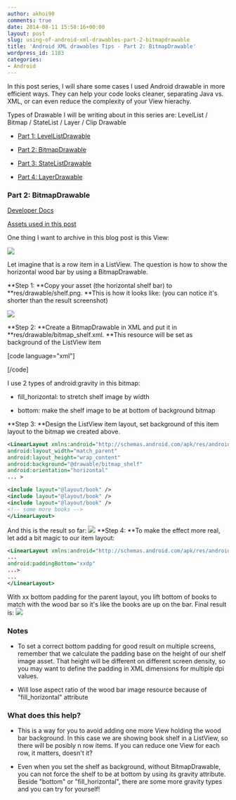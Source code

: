 ```yaml
---
author: akhoi90
comments: true
date: 2014-08-11 15:58:16+00:00
layout: post
slug: using-of-android-xml-drawables-part-2-bitmapdrawable
title: 'Android XML drawables Tips - Part 2: BitmapDrawable'
wordpress_id: 1183
categories:
- Android
---
```


In this post series, I will share some cases I used Android drawable in more efficient ways. They can help your code looks cleaner, separating Java vs. XML, or can even reduce the complexity of your View hierachy.

Types of Drawable I will be writing about in this series are: LevelList / Bitmap / StateList / Layer / Clip Drawable

<!-- more -->





  * [Part 1: LevelListDrawable](http://www.fantageek.com/1155/using-of-android-xml-drawables-part-1-levellistdrawable/)


  * [Part 2: BitmapDrawable](http://www.fantageek.com/1183/using-of-android-xml-drawables-part-2-bitmapdrawable/)


  * [Part 3: StateListDrawable](http://www.fantageek.com/1215/using-of-android-xml-drawables-part-3-statelistdrawable/)


  * [Part 4: LayerDrawable](http://www.fantageek.com/1265/android-xml-drawables-tips-and-tricks-part-4-layerdrawable/)





### Part 2: BitmapDrawable



[Developer Docs](http://developer.android.com/reference/android/graphics/drawable/BitmapDrawable.html)

[Assets used in this post](http://www.psawesome.com/tutorials/create-an-i-pad-inspired-bookshelf-using-photoshop)

One thing I want to archive in this blog post is this View:

![](http://i281.photobucket.com/albums/kk238/akhoi90/shelf_bitmap_drawable_zpsfb11e38a.png)

Let imagine that is a row item in a ListView. The question is how to show the horizontal wood bar by using a BitmapDrawable.

**Step 1: **Copy your asset (the horizontal shelf bar) to **res/drawable/shelf.png. **This is how it looks like: (you can notice it's shorter than the result screenshot)



![](http://i281.photobucket.com/albums/kk238/akhoi90/shelf_itself_zps2eb74db3.png)

**Step 2: **Create a BitmapDrawable in XML and put it in **res/drawable/bitmap_shelf.xml. **This resource will be set as background of the ListView item

[code language="xml"]

<bitmap xmlns:android="http://schemas.android.com/apk/res/android"
 android:gravity="bottom|fill_horizontal"
 android:src="@drawable/shelf" />

[/code]

I use 2 types of android:gravity in this bitmap:





  * fill_horizontal: to stretch shelf image by width


  * bottom: make the shelf image to be at bottom of background bitmap



**Step 3: **Design the ListView item layout, set background of this item layout to the bitmap we created above.

```xml
<LinearLayout xmlns:android="http://schemas.android.com/apk/res/android"
android:layout_width="match_parent"
android:layout_height="wrap_content"
android:background="@drawable/bitmap_shelf"
android:orientation="horizontal"
... >

<include layout="@layout/book" />
<include layout="@layout/book" />
<include layout="@layout/book" />
<!-- some more books -->
</LinearLayout>
```


And this is the result so far:
![](http://i281.photobucket.com/albums/kk238/akhoi90/shelf_bottom_wrong_zps5fe0688f.png)
**Step 4: **To make the effect more real, let add a bit magic to our item layout:

```xml
<LinearLayout xmlns:android="http://schemas.android.com/apk/res/android"
...
android:paddingBottom="xxdp"
...>
...
</LinearLayout>
```

With xx bottom padding for the parent layout, you lift bottom of books to match with the wood bar so it's like the books are up on the bar. Final result is:
![](http://i281.photobucket.com/albums/kk238/akhoi90/shelf_bitmap_drawable_zpsfb11e38a.png)




### Notes







  * To set a correct bottom padding for good result on multiple screens, remember that we calculate the padding base on the height of our shelf image asset. That height will be different on different screen density, so you may want to define the padding in XML dimensions for multiple dpi values.


  * Will lose aspect ratio of the wood bar image resource because of "fill_horizontal" attribute





### What does this help?







  * This is a way for you to avoid adding one more View holding the wood bar background. In this case we are showing book shelf in a ListView, so there will be posibly n row items. If you can reduce one View for each row, it matters, doesn't it?


  * Even when you set the shelf as background, without BitmapDrawable, you can not force the shelf to be at bottom by using its gravity attribute. Beside "bottom" or "fill_horizontal", there are some more gravity types and you can try for yourself!
